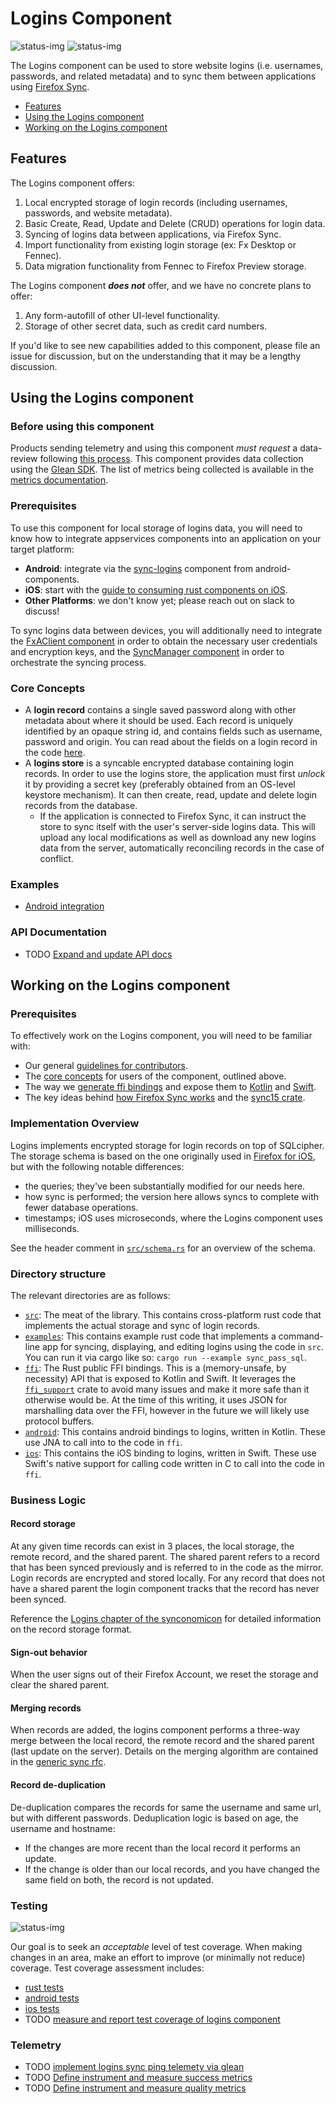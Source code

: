 # Logins Component

![status-img](https://img.shields.io/static/v1?label=production&message=Lockwise,%20Firefox%20iOS&color=darkgreen)
![status-img](https://img.shields.io/static/v1?label=not%20implemented&message=Firefox%20Preview,%20Desktop&color=darkred)

The Logins component can be used to store website logins (i.e. usernames, passwords, and related metadata)
and to sync them between applications using [Firefox Sync](../sync_manager/README.md).

* [Features](#features)
* [Using the Logins component](#using-the-logins-component)
* [Working on the Logins component](#working-on-the-logins-component)

## Features

The Logins component offers:

1. Local encrypted storage of login records (including usernames, passwords, and website metadata).
1. Basic Create, Read, Update and Delete (CRUD) operations for login data.
1. Syncing of logins data between applications, via Firefox Sync.
1. Import functionality from existing login storage (ex: Fx Desktop or Fennec).
1. Data migration functionality from Fennec to Firefox Preview storage.

The Logins component ***does not*** offer, and we have no concrete plans to offer:

1. Any form-autofill of other UI-level functionality.
1. Storage of other secret data, such as credit card numbers.

If you'd like to see new capabilities added to this component, please file an issue for discussion,
but on the understanding that it may be a lengthy discussion.

## Using the Logins component

### Before using this component

Products sending telemetry and using this component *must request* a data-review following
[this process](https://wiki.mozilla.org/Firefox/Data_Collection).
This component provides data collection using the [Glean SDK](https://mozilla.github.io/glean/book/index.html).
The list of metrics being collected is available in the [metrics documentation](../../docs/metrics/logins/metrics.md).

### Prerequisites

To use this component for local storage of logins data, you will need to know how to integrate appservices components
into an application on your target platform:
* **Android**: integrate via the
  [sync-logins](https://github.com/mozilla-mobile/android-components/blob/master/components/service/sync-logins/README.md)
  component from android-components.
* **iOS**: start with the [guide to consuming rust components on
  iOS](https://github.com/mozilla/application-services/blob/master/docs/howtos/consuming-rust-components-on-ios.md).
* **Other Platforms**: we don't know yet; please reach out on slack to discuss!

To sync logins data between devices, you will additionally need to integrate the
[FxAClient component](../fxa-client/README.md) in order to obtain the necessary user credentials and encryption keys,
and the [SyncManager component](../sync_manager/README.md) in order to orchestrate the syncing process.

### Core Concepts

* A **login record** contains a single saved password along with other metadata about where it should be used.
Each record is uniquely identified by an opaque string id, and contains fields such as username, password and origin.
You can read about the fields on a login record in the code [here](./src/login.rs).
* A **logins store** is a syncable encrypted database containing login records. In order to use the logins store,
the application must first *unlock* it by providing a secret key (preferably obtained from an OS-level keystore
mechanism). It can then create, read, update and delete login records from the database.
  * If the application is connected to Firefox Sync, it can instruct the store to sync itself with the user's
    server-side logins data. This will upload any local modifications as well as download any new logins data
    from the server, automatically reconciling records in the case of conflict.

### Examples
- [Android integration](https://github.com/mozilla-mobile/android-components/blob/master/components/service/sync-logins/README.md)


### API Documentation
- TODO [Expand and update API docs](https://github.com/mozilla/application-services/issues/1747)


## Working on the Logins component

### Prerequisites

To effectively work on the Logins component, you will need to be familiar with:

* Our general [guidelines for contributors](../../docs/contributing.md).
* The [core concepts](#core-concepts) for users of the component, outlined above.
* The way we [generate ffi bindings](../../docs/howtos/building-a-rust-component.md) and expose them to
  [Kotlin](../../docs/howtos/exposing-rust-components-to-kotlin.md) and
  [Swift](../../docs/howtos/exposing-rust-components-to-swift.md).
* The key ideas behind [how Firefox Sync works](../../docs/synconomicon/) and the [sync15 crate](../sync15/README.md).

### Implementation Overview

Logins implements encrypted storage for login records on top of SQLcipher. The storage schema is based on the one
originally used in [Firefox for
iOS](https://github.com/mozilla-mobile/firefox-ios/blob/faa6a2839abf4da2c54ff1b3291174b50b31ab2c/Storage/SQL/SQLiteLogins.swift),
but with the following notable differences:
- the queries; they've been substantially modified for our needs here.
- how sync is performed; the version here allows syncs to complete with fewer database operations.
- timestamps; iOS uses microseconds, where the Logins component uses milliseconds.

See the header comment in [`src/schema.rs`](./src/schema.rs) for an overview of the schema.

### Directory structure
The relevant directories are as follows:

- [`src`](./src): The meat of the library. This contains cross-platform rust code that
  implements the actual storage and sync of login records.
- [`examples`](./examples): This contains example rust code that implements a command-line app
  for syncing, displaying, and editing logins using the code in `src`. You can run it via
  cargo like so: `cargo run --example sync_pass_sql`.
- [`ffi`](./ffi): The Rust public FFI bindings. This is a (memory-unsafe, by necessity)
  API that is exposed to Kotlin and Swift. It leverages the [`ffi_support`](../support/ffi/README.md) crate
  to avoid many issues and make it more safe than it otherwise would be. At the
  time of this writing, it uses JSON for marshalling data over the FFI, however
  in the future we will likely use protocol buffers.
- [`android`](./android): This contains android bindings to logins, written in Kotlin. These
  use JNA to call into to the code in `ffi`.
- [`ios`](./ios): This contains the iOS binding to logins, written in Swift. These use
  Swift's native support for calling code written in C to call into the code in
  `ffi`.

### Business Logic

#### Record storage

At any given time records can exist in 3 places, the local storage, the remote record, and the shared parent.  The shared parent refers to a record that has been synced previously and is referred to in the code as the mirror. Login records are encrypted and stored locally. For any record that does not have a shared parent the login component tracks that the record has never been synced.

Reference the [Logins chapter of the synconomicon](https://mozilla.github.io/application-services/synconomicon/ch01.1-logins.html) for detailed information on the record storage format.

#### Sign-out behavior
When the user signs out of their Firefox Account, we reset the storage and clear the shared parent.

#### Merging records
When records are added, the logins component performs a three-way merge between the local record, the remote record and the shared parent (last update on the server).  Details on the merging algorithm are contained in the [generic sync rfc](https://github.com/mozilla/application-services/blob/1e2ba102ee1709f51d200a2dd5e96155581a81b2/docs/design/remerge/rfc.md#three-way-merge-algorithm).

#### Record de-duplication

De-duplication compares the records for same the username and same url, but with different passwords.
Deduplication logic is based on age, the username and hostname:
- If the changes are more recent than the local record it performs an update.
- If the change is older than our local records, and you have changed the same field on both, the record is not updated.

### Testing

![status-img](https://img.shields.io/static/v1?label=test%20status&message=acceptable&color=darkgreen)

Our goal is to seek an _acceptable_ level of test coverage. When making changes in an area, make an effort to improve (or minimally not reduce) coverage. Test coverage assessment includes:
* [rust tests](https://github.com/mozilla/application-services/blob/master/testing/sync-test/src/logins.rs)
* [android tests](https://github.com/mozilla/application-services/tree/master/components/logins/android/src/test/java/mozilla/appservices/logins)
* [ios tests](https://github.com/mozilla/application-services/blob/master/megazords/ios/MozillaAppServicesTests/LoginsTests.swift)
* TODO [measure and report test coverage of logins component](https://github.com/mozilla/application-services/issues/1745)

### Telemetry
- TODO [implement logins sync ping telemety via glean](https://github.com/mozilla/application-services/issues/1867)
- TODO [Define instrument and measure success metrics](https://github.com/mozilla/application-services/issues/1749)
- TODO [Define instrument and measure quality metrics](https://github.com/mozilla/application-services/issues/1748)
